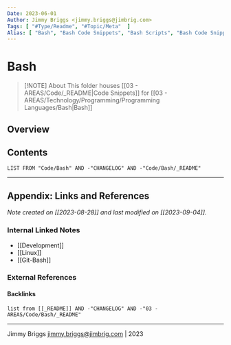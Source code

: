 ```yaml
---
Date: 2023-06-01
Author: Jimmy Briggs <jimmy.briggs@jimbrig.com>
Tags: [ "#Type/Readme", "#Topic/Meta"  ]
Alias: [ "Bash", "Bash Code Snippets", "Bash Scripts", "Bash Code Snippets", "Linux Code Snippets", "Shell Script", "Shell Scripts" ]
---
```


# Bash

> [!NOTE] About
> This folder houses [[03 - AREAS/Code/_README|Code Snippets]] for [[03 - AREAS/Technology/Programming/Programming Languages/Bash|Bash]]

## Overview

## Contents

```dataview
LIST FROM "Code/Bash" AND -"CHANGELOG" AND -"Code/Bash/_README"
```

***

## Appendix: Links and References

*Note created on [[2023-08-28]] and last modified on [[2023-09-04]].*

### Internal Linked Notes

- [[Development]]
- [[Linux]]
- [[Git-Bash]]

### External References

#### Backlinks

```dataview
list from [[_README]] AND -"CHANGELOG" AND -"03 - AREAS/Code/Bash/_README"
```


***

Jimmy Briggs <jimmy.briggs@jimbrig.com> | 2023
